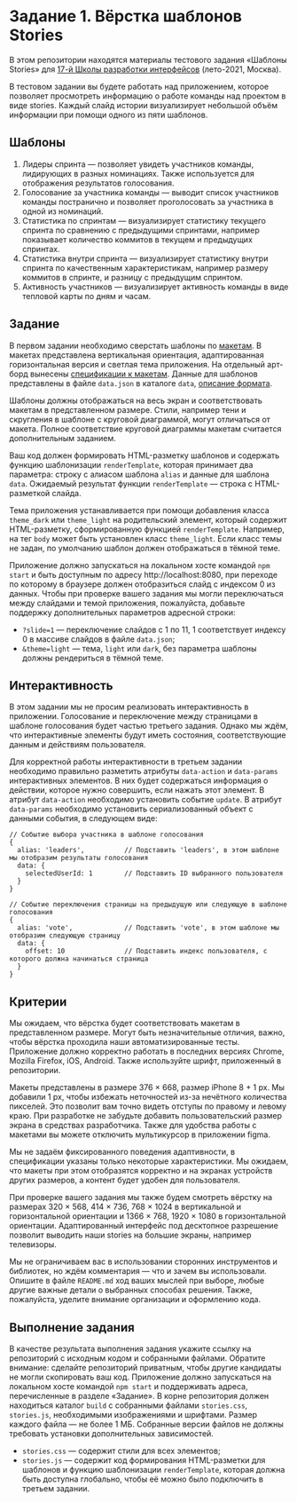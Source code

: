 # Задание 1. Вёрстка шаблонов Stories

В этом репозитории находятся материалы тестового задания «Шаблоны Stories» для [17-й Школы разработки интерфейсов](https://yandex.ru/promo/academy/shri) (лето-2021, Москва).

В тестовом задании вы будете работать над приложением, которое позволяет просмотреть информацию о работе команды над проектом в виде stories. Каждый слайд истории визуализирует небольшой объём информации при помощи одного из пяти шаблонов.

## Шаблоны

1. Лидеры спринта — позволяет увидеть участников команды, лидирующих в разных номинациях. Также используется для отображения результатов голосования.
2. Голосование за участника команды — выводит список участников команды постранично и позволяет проголосовать за участника в одной из номинаций.
3. Статистика по спринтам — визуализирует статистику текущего спринта по сравнению с предыдущими спринтами, например показывает количество коммитов в текущем и предыдущих спринтах.
4. Статистика внутри спринта — визуализирует статистику внутри спринта по качественным характеристикам, например размеру коммитов в спринте, и разницу с предыдущим спринтом.
5. Активность участников — визуализирует активность команды в виде тепловой карты по дням и часам.

## Задание

В первом задании необходимо сверстать шаблоны по [макетам](https://www.figma.com/file/0HYYteSLpxex9QeAka6JGr/IDC-2021-test-work?node-id=138%3A1981). В макетах представлена вертикальная ориентация, адаптированная горизонтальная версия и светлая тема приложения. На отдельный арт-борд вынесены [спецификации к макетам](https://www.figma.com/file/0HYYteSLpxex9QeAka6JGr/IDC-2021-test-work?node-id=711%3A12033). Данные для шаблонов представлены в файле `data.json` в каталоге `data`, [описание формата](/data).

Шаблоны должны отображаться на весь экран и соответствовать макетам в представленном размере. Стили, например тени и скругления в шаблоне с круговой диаграммой, могут отличаться от макета. Полное соответствие круговой диаграммы макетам считается дополнительным заданием.

Ваш код должен формировать HTML-разметку шаблонов и содержать функцию шаблонизации `renderTemplate`, которая принимает два параметра: строку с алиасом шаблона `alias` и данные для шаблона `data`. Ожидаемый результат функции `renderTemplate` — строка с HTML-разметкой слайда.

Тема приложения устанавливается при помощи добавления класса `theme_dark` или `theme_light` на родительский элемент, который содержит HTML-разметку, сформированную функцией `renderTemplate`. Например, на тег `body` может быть установлен класс `theme_light`. Если класс темы не задан, по умолчанию шаблон должен отображаться в тёмной теме.

Приложение должно запускаться на локальном хосте командой `npm start` и быть доступным по адресу http://localhost:8080, при переходе по которому в браузере должен отобразиться слайд с индексом 0 из данных. Чтобы при проверке вашего задания мы могли переключаться между слайдами и темой приложения, пожалуйста, добавьте поддержку дополнительных параметров адресной строки:
* `?slide=1` — переключение слайдов с 1 по 11, 1 соответствует индексу 0 в массиве слайдов в файле `data.json`;
* `&theme=light` — тема, `light` или `dark`, без параметра шаблоны должны рендериться в тёмной теме.

## Интерактивность

В этом задании мы не просим реализовать интерактивность в приложении. Голосование и переключение между страницами в шаблоне голосования будет частью третьего задания. Однако мы ждём, что интерактивные элементы будут иметь состояния, соответствующие данным и действиям пользователя.

Для корректной работы интерактивности в третьем задании необходимо правильно разметить атрибуты `data-action` и `data-params` интерактивных элементов. В них будет содержаться информация о действии, которое нужно совершить, если нажать этот элемент. В атрибут `data-action` необходимо установить событие `update`. В атрибут `data-params` необходимо установить сериализованный объект с данными события, в следующем виде:

```
// Событие выбора участника в шаблоне голосования
{
  alias: 'leaders',          // Подставить 'leaders', в этом шаблоне мы отобразим результаты голосования
  data: {
    selectedUserId: 1        // Подставить ID выбранного пользователя
  }
}
```

```
// Событие переключения страницы на предыдущую или следующую в шаблоне голосования
{
  alias: 'vote',             // Подставить 'vote', в этом шаблоне мы отобразим следующую страницу 
  data: {
    offset: 10               // Подставить индекс пользователя, с которого должна начинаться страница
  }
}
```

## Критерии

Мы ожидаем, что вёрстка будет соответствовать макетам в представленном размере. Могут быть незначительные отличия, важно, чтобы вёрстка проходила наши автоматизированные тесты. Приложение должно корректно работать в последних версиях Chrome, Mozilla Firefox, iOS, Android. Также используйте шрифт, приложенный в репозитории.

Макеты представлены в размере 376 × 668, размер iPhone 8 + 1 px. Мы добавили 1 px, чтобы избежать неточностей из-за нечётного количества пикселей. Это позволит вам точно видеть отступы по правому и левому краю. При разработке не забудьте добавить пользовательский размер экрана в средствах разработчика. Также для удобства работы с макетами вы можете отключить мультикурсор в приложении figma.

Мы не задаём фиксированного поведения адаптивности, в спецификации указаны только некоторые характеристики. Мы ожидаем, что макеты при этом отобразятся корректно и на экранах устройств других размеров, а контент будет удобен для пользователя.

При проверке вашего задания мы также будем смотреть вёрстку на размерах 320 × 568, 414 × 736, 768 × 1024 в вертикальной и горизонтальной ориентации и 1366 × 768, 1920 × 1080 в горизонтальной ориентации. Адаптированный интерфейс под десктопное разрешение позволит выводить наши stories на большие экраны, например телевизоры. 

Мы не ограничиваем вас в использовании сторонних инструментов и библиотек, но ждём комментария — что и зачем вы использовали. Опишите в файле `README.md` ход ваших мыслей при выборе, любые другие важные детали о выбранных способах решения. Также, пожалуйста, уделите внимание организации и оформлению кода.

## Выполнение задания

В качестве результата выполнения задания укажите ссылку на репозиторий c исходным кодом и собранными файлами. Обратите внимание: сделайте репозиторий приватным, чтобы другие кандидаты не могли скопировать ваш код. Приложение должно запускаться на локальном хосте командой `npm start` и поддерживать адреса, перечисленные в разделе «Задание». В корне репозитория должен находиться каталог `build` с собранными файлами `stories.css`, `stories.js`, необходимыми изображениями и шрифтами. Размер каждого файла — не более 1 МБ. Собранные версии файлов не должны требовать установки дополнительных зависимостей.
* `stories.css` — содержит стили для всех элементов;
* `stories.js` — содержит код формирования HTML-разметки для шаблонов и функцию шаблонизации `renderTemplate`, которая должна быть доступна глобально, чтобы её можно было подключить в третьем задании. 

